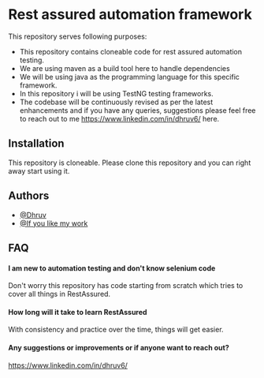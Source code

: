 # Rest assured automation framework

This repository serves following purposes:

* This repository contains cloneable code for rest assured automation testing.
* We are using maven as a build tool here to handle dependencies
* We will be using java as the programming language for this specific framework.
* In this repository i will be using TestNG testing frameworks.
* The codebase will be continuously revised as per the latest enhancements and if you have any queries, suggestions please feel free to reach out to me https://www.linkedin.com/in/dhruv6/ here.


## Installation

This repository is cloneable. Please clone this repository and you can right away start using it.


## Authors

- [@Dhruv](https://www.linkedin.com/in/dhruv6/)
- [@If you like my work](https://buymeacoffee.com/dhruvqearchitect)


## FAQ

#### I am new to automation testing and don't know selenium code

Don't worry this repository has code starting from scratch which tries to cover all things in RestAssured.

#### How long will it take to learn RestAssured

With consistency and practice over the time, things will get easier.

#### Any suggestions or improvements or if anyone want to reach out?

https://www.linkedin.com/in/dhruv6/



